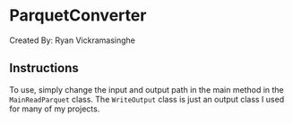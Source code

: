# ParquetConverter
Created By: Ryan Vickramasinghe

## Instructions
To use, simply change the input and output path in the main method in the `MainReadParquet` class. The `WriteOutput` class is just an output class I used for many of my projects.
